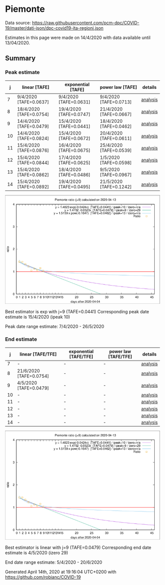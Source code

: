 # Piemonte


Data source: https://raw.githubusercontent.com/pcm-dpc/COVID-19/master/dati-json/dpc-covid19-ita-regioni.json

Estimates in this page were made on 14/4/2020 with data available until 13/04/2020.


## Summary 

### Peak estimate 
|j|linear [TAFE]|exponential [TAFE]|power law [TAFE]|details|
|---|----|-----------|---------|-------|
|7|9/4/2020 [TAFE=0.0637]|9/4/2020 [TAFE=0.0631]|9/4/2020 [TAFE=0.0713]|[analysis](COVID-19_piemonte_j7_2020-04-13.md)|
|8|18/4/2020 [TAFE=0.0754]|19/4/2020 [TAFE=0.0747]|21/4/2020 [TAFE=0.0667]|[analysis](COVID-19_piemonte_j8_2020-04-13.md)|
|9|14/4/2020 [TAFE=0.0479]|15/4/2020 [TAFE=0.0441]|18/4/2020 [TAFE=0.0462]|[analysis](COVID-19_piemonte_j9_2020-04-13.md)|
|10|14/4/2020 [TAFE=0.0824]|15/4/2020 [TAFE=0.0672]|20/4/2020 [TAFE=0.0611]|[analysis](COVID-19_piemonte_j10_2020-04-13.md)|
|11|15/4/2020 [TAFE=0.0876]|16/4/2020 [TAFE=0.0675]|25/4/2020 [TAFE=0.0539]|[analysis](COVID-19_piemonte_j11_2020-04-13.md)|
|12|15/4/2020 [TAFE=0.0844]|17/4/2020 [TAFE=0.0625]|1/5/2020 [TAFE=0.0598]|[analysis](COVID-19_piemonte_j12_2020-04-13.md)|
|13|15/4/2020 [TAFE=0.0862]|18/4/2020 [TAFE=0.0486]|9/5/2020 [TAFE=0.0967]|[analysis](COVID-19_piemonte_j13_2020-04-13.md)|
|14|15/4/2020 [TAFE=0.0892]|19/4/2020 [TAFE=0.0495]|21/5/2020 [TAFE=0.1242]|[analysis](COVID-19_piemonte_j14_2020-04-13.md)|

![best peak estimate](COVID-19_piemonte_j9_2020-04-13.png)

Best estimator is exp with j=9 (TAFE=0.0441)
Corresponding peak date estimate is 15/4/2020 (ipeak 10)


Peak date range estimate: 7/4/2020 - 26/5/2020

### End estimate 
|j|linear [TAFE/TFE]|exponential [TAFE/TFE]|power law [TAFE/TFE]|details|
|---|----|-----------|---------|-------|
|7|-|-|-|[analysis](COVID-19_piemonte_j7_2020-04-13.md)|
|8|21/6/2020 [TAFE=0.0754]|-|-|[analysis](COVID-19_piemonte_j8_2020-04-13.md)|
|9|4/5/2020 [TAFE=0.0479]|-|-|[analysis](COVID-19_piemonte_j9_2020-04-13.md)|
|10|-|-|-|[analysis](COVID-19_piemonte_j10_2020-04-13.md)|
|11|-|-|-|[analysis](COVID-19_piemonte_j11_2020-04-13.md)|
|12|-|-|-|[analysis](COVID-19_piemonte_j12_2020-04-13.md)|
|13|-|-|-|[analysis](COVID-19_piemonte_j13_2020-04-13.md)|
|14|-|-|-|[analysis](COVID-19_piemonte_j14_2020-04-13.md)|

![best zero estimate](COVID-19_piemonte_j9_2020-04-13.png)

Best estimator is linear with j=9 (TAFE=0.0479)
Corresponding end date estimate is 4/5/2020 (izero 29)


End date range estimate: 5/4/2020 - 20/6/2020

Generated April 14th, 2020 at 19:16:04 UTC+0200 with https://github.com/robianc/COVID-19
